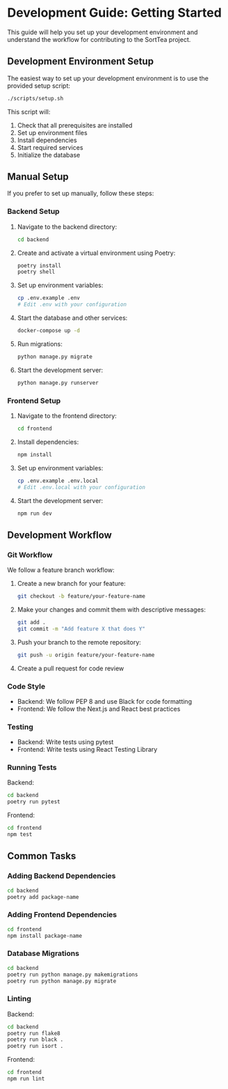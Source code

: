 # Development Guide: Getting Started

This guide will help you set up your development environment and understand the workflow for contributing to the SortTea project.

## Development Environment Setup

The easiest way to set up your development environment is to use the provided setup script:

```bash
./scripts/setup.sh
```

This script will:
1. Check that all prerequisites are installed
2. Set up environment files
3. Install dependencies
4. Start required services
5. Initialize the database

## Manual Setup

If you prefer to set up manually, follow these steps:

### Backend Setup

1. Navigate to the backend directory:
   ```bash
   cd backend
   ```

2. Create and activate a virtual environment using Poetry:
   ```bash
   poetry install
   poetry shell
   ```

3. Set up environment variables:
   ```bash
   cp .env.example .env
   # Edit .env with your configuration
   ```

4. Start the database and other services:
   ```bash
   docker-compose up -d
   ```

5. Run migrations:
   ```bash
   python manage.py migrate
   ```

6. Start the development server:
   ```bash
   python manage.py runserver
   ```

### Frontend Setup

1. Navigate to the frontend directory:
   ```bash
   cd frontend
   ```

2. Install dependencies:
   ```bash
   npm install
   ```

3. Set up environment variables:
   ```bash
   cp .env.example .env.local
   # Edit .env.local with your configuration
   ```

4. Start the development server:
   ```bash
   npm run dev
   ```

## Development Workflow

### Git Workflow

We follow a feature branch workflow:

1. Create a new branch for your feature:
   ```bash
   git checkout -b feature/your-feature-name
   ```

2. Make your changes and commit them with descriptive messages:
   ```bash
   git add .
   git commit -m "Add feature X that does Y"
   ```

3. Push your branch to the remote repository:
   ```bash
   git push -u origin feature/your-feature-name
   ```

4. Create a pull request for code review

### Code Style

- Backend: We follow PEP 8 and use Black for code formatting
- Frontend: We follow the Next.js and React best practices

### Testing

- Backend: Write tests using pytest
- Frontend: Write tests using React Testing Library

### Running Tests

Backend:
```bash
cd backend
poetry run pytest
```

Frontend:
```bash
cd frontend
npm test
```

## Common Tasks

### Adding Backend Dependencies

```bash
cd backend
poetry add package-name
```

### Adding Frontend Dependencies

```bash
cd frontend
npm install package-name
```

### Database Migrations

```bash
cd backend
poetry run python manage.py makemigrations
poetry run python manage.py migrate
```

### Linting

Backend:
```bash
cd backend
poetry run flake8
poetry run black .
poetry run isort .
```

Frontend:
```bash
cd frontend
npm run lint
``` 